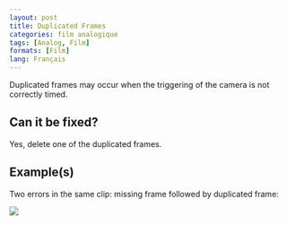 ```yaml
---
layout: post
title: Duplicated Frames
categories: film analogique
tags: [Analog, Film]
formats: [Film]
lang: Français
---
```


Duplicated frames may occur when the triggering of the camera is not correctly timed.

## Can it be fixed?

Yes, delete one of the duplicated frames.

## Example(s)

Two errors in the same clip: missing frame followed by duplicated frame:

<img src="{{ site.baseurl }}/images/missing_duplicated.gif">
